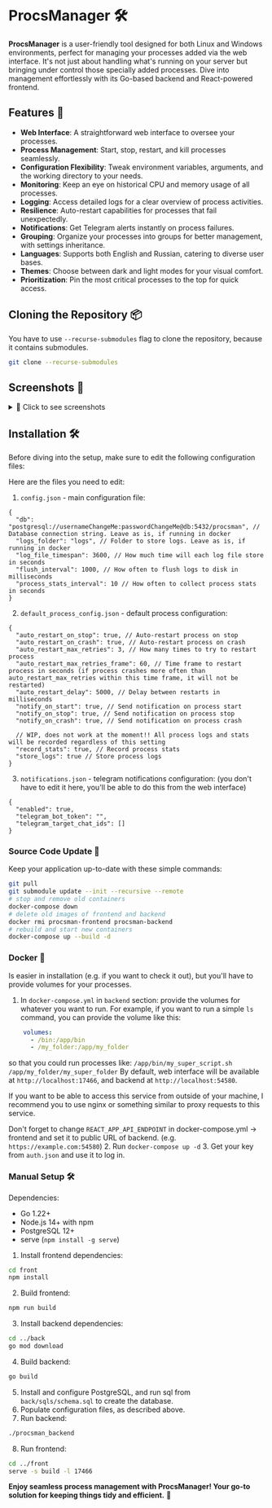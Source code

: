 # ProcsManager 🛠️

**ProcsManager** is a user-friendly tool designed for both Linux and Windows environments, perfect for managing your processes added via the web interface. It's not just about handling what's running on your server but bringing under control those specially added processes. Dive into management effortlessly with its Go-based backend and React-powered frontend.

## Features 🌟

- **Web Interface**: A straightforward web interface to oversee your processes.
- **Process Management**: Start, stop, restart, and kill processes seamlessly.
- **Configuration Flexibility**: Tweak environment variables, arguments, and the working directory to your needs.
- **Monitoring**: Keep an eye on historical CPU and memory usage of all processes.
- **Logging**: Access detailed logs for a clear overview of process activities.
- **Resilience**: Auto-restart capabilities for processes that fail unexpectedly.
- **Notifications**: Get Telegram alerts instantly on process failures.
- **Grouping**: Organize your processes into groups for better management, with settings inheritance.
- **Languages**: Supports both English and Russian, catering to diverse user bases.
- **Themes**: Choose between dark and light modes for your visual comfort.
- **Prioritization**: Pin the most critical processes to the top for quick access.

## Cloning the Repository 📦
You have to use `--recurse-submodules` flag to clone the repository, because it contains submodules. 
```bash
git clone --recurse-submodules
````

## Screenshots 📸
<details>
<summary>📸 Click to see screenshots</summary>
    Main view
    <img src="screenshots/main_view.png">
    Process view
    <img src="screenshots/process_view.png">
    Process edit
    <img src="screenshots/process_edit.png">
    Card mode (perfect for mobile use)
    <img src="screenshots/card_mode.png">
</details>

## Installation 🛠️

Before diving into the setup, make sure to edit the following configuration files:

Here are the files you need to edit:
1. `config.json` - main configuration file:
```json5
{
  "db": "postgresql://usernameChangeMe:passwordChangeMe@db:5432/procsman", // Database connection string. Leave as is, if running in docker
  "logs_folder": "logs", // Folder to store logs. Leave as is, if running in docker
  "log_file_timespan": 3600, // How much time will each log file store in seconds
  "flush_interval": 1000, // How often to flush logs to disk in milliseconds
  "process_stats_interval": 10 // How often to collect process stats in seconds
}
```
2. `default_process_config.json` - default process configuration:
```json5
{
  "auto_restart_on_stop": true, // Auto-restart process on stop
  "auto_restart_on_crash": true, // Auto-restart process on crash
  "auto_restart_max_retries": 3, // How many times to try to restart process
  "auto_restart_max_retries_frame": 60, // Time frame to restart process in seconds (if process crashes more often than auto_restart_max_retries within this time frame, it will not be restarted)
  "auto_restart_delay": 5000, // Delay between restarts in milliseconds
  "notify_on_start": true, // Send notification on process start
  "notify_on_stop": true, // Send notification on process stop
  "notify_on_crash": true, // Send notification on process crash
  
  // WIP, does not work at the moment!! All process logs and stats will be recorded regardless of this setting
  "record_stats": true, // Record process stats
  "store_logs": true // Store process logs
}
```

3. `notifications.json` - telegram notifications configuration: (you don't have to edit it here, you'll be able to do this from the web interface)
```json5
{
  "enabled": true,
  "telegram_bot_token": "",
  "telegram_target_chat_ids": []
}
```

### Source Code Update 🔄
Keep your application up-to-date with these simple commands:
```bash
git pull
git submodule update --init --recursive --remote
# stop and remove old containers
docker-compose down
# delete old images of frontend and backend
docker rmi procsman-frontend procsman-backend
# rebuild and start new containers
docker-compose up --build -d
```

### Docker 🐳
Is easier in installation (e.g. if you want to check it out), but you'll have to provide volumes for your processes.

1. In `docker-compose.yml` in `backend` section: provide the volumes for whatever you want to run. For example, if you want to run a simple `ls` command, you can provide the volume like this:
```yaml
    volumes:
      - /bin:/app/bin
      - /my_folder:/app/my_folder
```
so that you could run processes like:
`/app/bin/my_super_script.sh /app/my_folder/my_super_folder`
By default, web interface will be available at `http://localhost:17466`, and backend at `http://localhost:54580`.

If you want to be able to access this service from outside of your machine, I recommend you to use nginx or something similar to proxy requests to this service.

Don't forget to change `REACT_APP_API_ENDPOINT` in docker-compose.yml -> frontend and set it to public URL of backend. (e.g. `https://example.com:54580`)
2. Run `docker-compose up -d`
3. Get your key from `auth.json` and use it to log in.


### Manual Setup 🛠️
Dependencies:
- Go 1.22+
- Node.js 14+ with npm
- PostgreSQL 12+
- serve (`npm install -g serve`)

1. Install frontend dependencies:
```bash
cd front
npm install
```

2. Build frontend:
```bash
npm run build
```

3. Install backend dependencies:
```bash
cd ../back
go mod download
```

4. Build backend:
```bash
go build
```

5. Install and configure PostgreSQL, and run sql from `back/sqls/schema.sql` to create the database.
6. Populate configuration files, as described above.
7. Run backend:
```bash
./procsman_backend
```

8. Run frontend:
```bash
cd ../front
serve -s build -l 17466
```

**Enjoy seamless process management with ProcsManager! Your go-to solution for keeping things tidy and efficient.** 🚀
